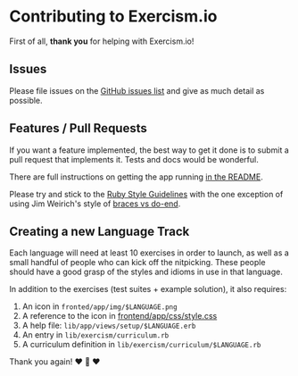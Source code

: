 # Contributing to Exercism.io

First of all, **thank you** for helping with Exercism.io!

## Issues

Please file issues on the [GitHub issues list](https://github.com/exercism/exercism.io/issues) and give as much detail as possible.

## Features / Pull Requests

If you want a feature implemented, the best way to get it done is to submit a pull request that implements it. Tests and docs would be wonderful.

There are full instructions on getting the app running [in the README](https://github.com/exercism/exercism.io/blob/master/README.md).

Please try and stick to the [Ruby Style Guidelines](https://github.com/styleguide/ruby) with the one exception of using Jim Weirich's style of [braces vs do-end](http://onestepback.org/index.cgi/Tech/Ruby/BraceVsDoEnd.rdoc).

## Creating a new Language Track

Each language will need at least 10 exercises in order to launch, as well as a small handful of people who can kick off the nitpicking. These people should have a good grasp of the styles and idioms in use in that language.

In addition to the exercises (test suites + example solution), it also requires:

1. An icon in `fronted/app/img/$LANGUAGE.png`
2. A reference to the icon in [frontend/app/css/style.css](https://github.com/exercism/exercism.io/blob/496f541f886c38ec5b39379b63ea3d97e3165529/frontend/app/css/style.css#L94-L124)
3. A help file: `lib/app/views/setup/$LANGUAGE.erb`
4. An entry in `lib/exercism/curriculum.rb`
5. A curriculum definition in `lib/exercism/curriculum/$LANGUAGE.rb`

Thank you again!
:heart: :sparkling_heart: :heart:
